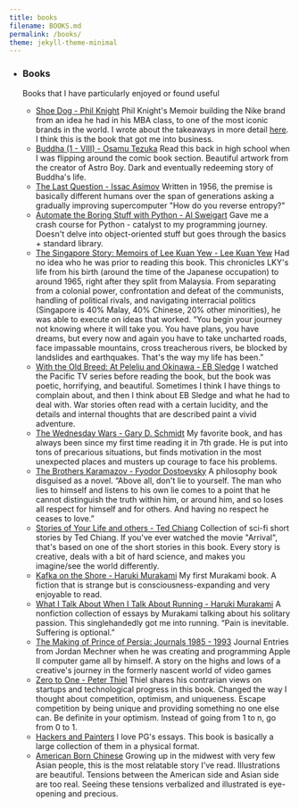 ```yaml
---
title: books
filename: BOOKS.md
permalink: /books/
theme: jekyll-theme-minimal
---
```

* ### Books

    Books that I have particularly enjoyed or found useful

    * [Shoe Dog - Phil Knight](https://www.amazon.com/Shoe-Dog-Phil-Knight/dp/1508211809) Phil Knight's Memoir building the Nike brand from an idea he had in his MBA class, to one of the most iconic brands in the world. I wrote about the takeaways in more detail [here](https://mzhao8.substack.com/p/capital-allocation-in-shoe-dog). I think this is the book that got me into business.
    * [Buddha (1 - VIII) - Osamu Tezuka](https://www.amazon.com/Buddha-OSAMU-TEZUKA/dp/0007942486) Read this back in high school when I was flipping around the comic book section. Beautiful artwork from the creator of Astro Boy. Dark and eventually redeeming story of Buddha's life.
    * [The Last Question - Issac Asimov](https://www.multivax.com/last_question.html) Written in 1956, the premise is basically different humans over the span of generations asking a gradually improving supercomputer "How do you reverse entropy?"
    * [Automate the Boring Stuff with Python - Al Sweigart](https://automatetheboringstuff.com/) Gave me a crash course for Python - catalyst to my programming journey. Doesn't delve into object-oriented stuff but goes through the basics + standard library.
    * [The Singapore Story: Memoirs of Lee Kuan Yew - Lee Kuan Yew](https://www.amazon.com/Singapore-Story-Student-Memoirs-Kuan-ebook/dp/B016JMZ7XC/ref=sr_1_3?crid=2W0F5ME64SNIM&dchild=1&keywords=the+singapore+story+memoirs+of+lee+kuan+yew&qid=1609121990&s=books&sprefix=The+singapo%2Cstripbooks%2C180&sr=1-3) Had no idea who he was prior to reading this book. This chronicles LKY's life from his birth (around the time of the Japanese occupation) to around 1965, right after they split from Malaysia. From separating from a colonial power, confrontation and defeat of the communists, handling of political rivals, and navigating interracial politics (Singapore is 40% Malay, 40% Chinese, 20% other minorities), he was able to execute on ideas that worked. “You begin your journey not knowing where it will take you. You have plans, you have dreams, but every now and again you have to take uncharted roads, face impassable mountains, cross treacherous rivers, be blocked by landslides and earthquakes. That's the way my life has been.”
    * [With the Old Breed: At Peleliu and Okinawa - EB Sledge](https://www.amazon.com/Old-Breed-At-Peleliu-Okinawa/dp/0891419195) I watched the Pacific TV series before reading the book, but the book was poetic, horrifying, and beautiful. Sometimes I think I have things to complain about, and then I think about EB Sledge and what he had to deal with. War stories often read with a certain lucidity, and the details and internal thoughts that are described paint a vivid adventure. 
    * [The Wednesday Wars - Gary D. Schmidt](https://www.amazon.com/Wednesday-Wars-Gary-D-Schmidt/dp/054723760X) My favorite book, and has always been since my first time reading it in 7th grade. He is put into tons of precarious situations, but finds motivation in the most unexpected places and musters up courage to face his problems.
    * [The Brothers Karamazov - Fyodor Dostoevsky](https://www.amazon.com/Brothers-Karamazov-Fyodor-Dostoevsky/dp/0374528373) A philosophy book disguised as a novel. “Above all, don't lie to yourself. The man who lies to himself and listens to his own lie comes to a point that he cannot distinguish the truth within him, or around him, and so loses all respect for himself and for others. And having no respect he ceases to love.”
    * [Stories of Your Life and others - Ted Chiang](https://www.amazon.com/Stories-Your-Life-Others-Chiang-ebook/dp/B0048EKOP0) Collection of sci-fi short stories by Ted Chiang. If you've ever watched the movie "Arrival", that's based on one of the short stories in this book. Every story is creative, deals with a bit of hard science, and makes you imagine/see the world differently.
    * [Kafka on the Shore - Haruki Murakami](https://www.amazon.com/Kafka-Shore-Haruki-Murakami/dp/1400079276) My first Murakami book. A fiction that is strange but is consciousness-expanding and very enjoyable to read. 
    * [What I Talk About When I Talk About Running - Haruki Murakami](https://www.amazon.com/What-Talk-About-When-Running/dp/0307389839) A nonfiction collection of essays by Murakami talking about his solitary passion. This singlehandedly got me into running. “Pain is inevitable. Suffering is optional.”
    * [The Making of Prince of Persia: Journals 1985 - 1993](https://www.amazon.com/Making-Prince-Persia-Jordan-Mechner-ebook/dp/B005WUE6Q2) Journal Entries from Jordan Mechner when he was creating and programming Apple II computer game all by himself. A story on the highs and lows of a creative's journey in the formerly nascent world of video games
    * [Zero to One - Peter Thiel](https://www.amazon.com/Zero-One-Notes-Startups-Future/dp/0804139296) Thiel shares his contrarian views on startups and technological progress in this book. Changed the way I thought about competition, optimism, and uniqueness. Escape competition by being unique and providing something no one else can. Be definite in your optimism. Instead of going from 1 to n, go from 0 to 1. 
    * [Hackers and Painters](https://www.amazon.com/Hackers-Painters-Big-Ideas-Computer/dp/1449389554) I love PG's essays. This book is basically a large collection of them in a physical format.
    * [American Born Chinese](https://www.amazon.com/s?k=American+born+chinese&i=stripbooks&ref=nb_sb_noss_2) Growing up in the midwest with very few Asian people, this is the most relatable story I've read. Illustrations are beautiful. Tensions between the American side and Asian side are too real. Seeing these tensions verbalized and illustrated is eye-opening and precious.
